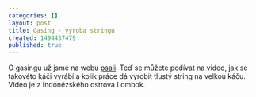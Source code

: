 ```yaml
---
categories: []
layout: post
title: Gasing - výroba stringu
created: 1494437479
published: true
---
```

<p>O gasingu už jsme na webu <a href="//spintop.cz/co-je-to-gasing/">psali</a>. Teď se můžete podívat na video, jak se takovéto káči vyrábí a kolik práce dá vyrobit tlustý string na velkou káču. Video je z Indonézského ostrova Lombok.</p>
<div class="youtube-player" data-id="jF_C8ZKJmvU"></div>
